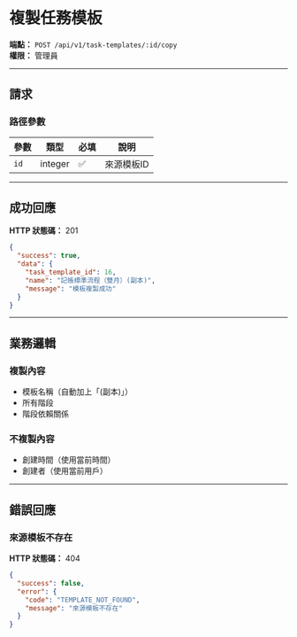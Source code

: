 # 複製任務模板

**端點：** `POST /api/v1/task-templates/:id/copy`  
**權限：** 管理員

---

## 請求

### 路徑參數
| 參數 | 類型 | 必填 | 說明 |
|-----|------|------|------|
| `id` | integer | ✅ | 來源模板ID |

---

## 成功回應

**HTTP 狀態碼：** 201

```json
{
  "success": true,
  "data": {
    "task_template_id": 16,
    "name": "記帳標準流程（雙月）(副本)",
    "message": "模板複製成功"
  }
}
```

---

## 業務邏輯

### 複製內容
- 模板名稱（自動加上「(副本)」）
- 所有階段
- 階段依賴關係

### 不複製內容
- 創建時間（使用當前時間）
- 創建者（使用當前用戶）

---

## 錯誤回應

### 來源模板不存在
**HTTP 狀態碼：** 404
```json
{
  "success": false,
  "error": {
    "code": "TEMPLATE_NOT_FOUND",
    "message": "來源模板不存在"
  }
}
```





